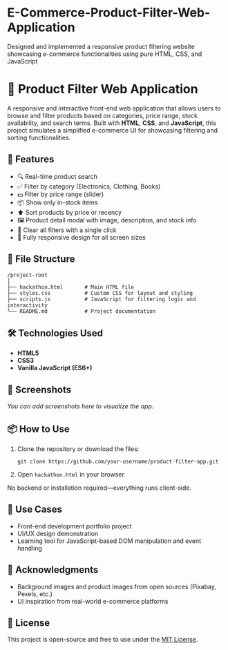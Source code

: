 # E-Commerce-Product-Filter-Web-Application
Designed and implemented a responsive product filtering website showcasing e-commerce functionalities using pure HTML, CSS, and JavaScript


# 🛒 Product Filter Web Application

A responsive and interactive front-end web application that allows users to browse and filter products based on categories, price range, stock availability, and search terms. Built with **HTML**, **CSS**, and **JavaScript**, this project simulates a simplified e-commerce UI for showcasing filtering and sorting functionalities.

## 🚀 Features

- 🔍 Real-time product search
- ✅ Filter by category (Electronics, Clothing, Books)
- 💵 Filter by price range (slider)
- 📦 Show only in-stock items
- ⬆️ Sort products by price or recency
- 🖼️ Product detail modal with image, description, and stock info
- 🧹 Clear all filters with a single click
- 📱 Fully responsive design for all screen sizes

## 📁 File Structure

```
/project-root
│
├── hackathon.html       # Main HTML file
├── styles.css           # Custom CSS for layout and styling
├── scripts.js           # JavaScript for filtering logic and interactivity
└── README.md            # Project documentation
```

## 🛠️ Technologies Used

- **HTML5**
- **CSS3**
- **Vanilla JavaScript (ES6+)**

## 📸 Screenshots

*You can add screenshots here to visualize the app.*

## 📦 How to Use

1. Clone the repository or download the files:
   ```
   git clone https://github.com/your-username/product-filter-app.git
   ```

2. Open `hackathon.html` in your browser.

No backend or installation required—everything runs client-side.

## 📌 Use Cases

- Front-end development portfolio project
- UI/UX design demonstration
- Learning tool for JavaScript-based DOM manipulation and event handling

## 🙌 Acknowledgments

- Background images and product images from open sources (Pixabay, Pexels, etc.)
- UI inspiration from real-world e-commerce platforms

## 📄 License

This project is open-source and free to use under the [MIT License](LICENSE).

